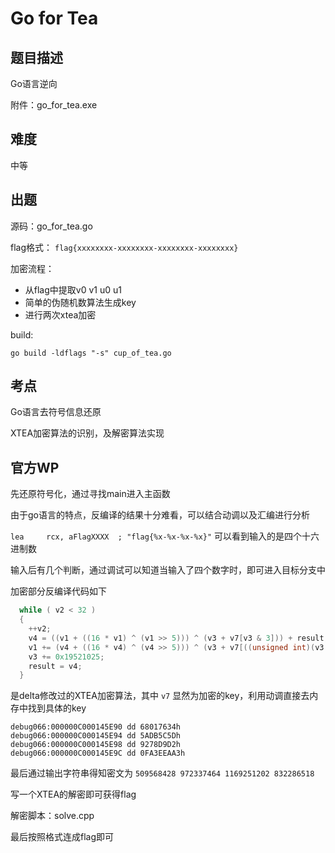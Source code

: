 

# Go for Tea

## 题目描述

Go语言逆向

附件：go_for_tea.exe

## 难度

中等

## 出题

源码：go_for_tea.go

flag格式： `flag{xxxxxxxx-xxxxxxxx-xxxxxxxx-xxxxxxxx}`

加密流程：

- 从flag中提取v0 v1 u0 u1
- 简单的伪随机数算法生成key
- 进行两次xtea加密

build:

`go build -ldflags "-s" cup_of_tea.go`

## 考点

Go语言去符号信息还原

XTEA加密算法的识别，及解密算法实现

## 官方WP

先还原符号化，通过寻找main进入主函数

由于go语言的特点，反编译的结果十分难看，可以结合动调以及汇编进行分析

`lea     rcx, aFlagXXXX  ; "flag{%x-%x-%x-%x}"` 可以看到输入的是四个十六进制数

输入后有几个判断，通过调试可以知道当输入了四个数字时，即可进入目标分支中

加密部分反编译代码如下

```c
  while ( v2 < 32 )
  {
    ++v2;
    v4 = ((v1 + ((16 * v1) ^ (v1 >> 5))) ^ (v3 + v7[v3 & 3])) + result;
    v1 += (v4 + ((16 * v4) ^ (v4 >> 5))) ^ (v3 + v7[((unsigned int)(v3 + 0x19521025) >> 11) & 3] + 0x19521025);
    v3 += 0x19521025;
    result = v4;
  }
```

是delta修改过的XTEA加密算法，其中 `v7` 显然为加密的key，利用动调直接去内存中找到具体的key

```
debug066:000000C000145E90 dd 68017634h
debug066:000000C000145E94 dd 5ADB5C5Dh
debug066:000000C000145E98 dd 9278D9D2h
debug066:000000C000145E9C dd 0FA3EEAA3h
```

最后通过输出字符串得知密文为 `509568428 972337464 1169251202 832286518`

写一个XTEA的解密即可获得flag

解密脚本：solve.cpp

最后按照格式连成flag即可
